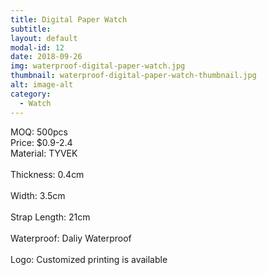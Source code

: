 ```yaml
---
title: Digital Paper Watch
subtitle: 
layout: default
modal-id: 12
date: 2018-09-26
img: waterproof-digital-paper-watch.jpg
thumbnail: waterproof-digital-paper-watch-thumbnail.jpg
alt: image-alt
category: 
  - Watch
---
```


MOQ: 500pcs<br>
Price: $0.9-2.4<br>
Material: TYVEK<br>                           
Thickness: 0.4cm<br>                  
Width: 3.5cm<br>                            
Strap Length: 21cm<br>           
Waterproof: Daliy Waterproof<br>         
Logo: Customized printing is available<br>